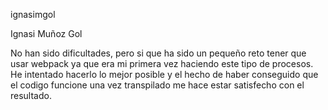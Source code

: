 ignasimgol

Ignasi Muñoz Gol

No han sido dificultades, pero si que ha sido un pequeño reto tener que usar webpack ya que era mi primera vez haciendo este tipo de procesos. He intentado hacerlo lo mejor posible y el hecho de haber conseguido que el codigo funcione una vez transpilado me hace estar satisfecho con el resultado.